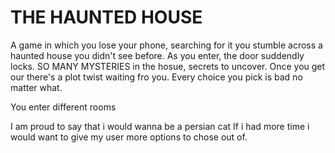 
<h1>THE HAUNTED HOUSE </h1>

  A game in which you lose your phone, searching for it you stumble across a haunted house you didn't see before. As you enter, the door suddendly locks. SO MANY MYSTERIES in the hosue, secrets to uncover. Once you get our there's a plot twist waiting fro you. Every choice you pick is bad no matter what. 

  You enter different rooms

I am proud to say that i would wanna be a persian cat
If i had more time i would want to give my user more options to chose out of. 
